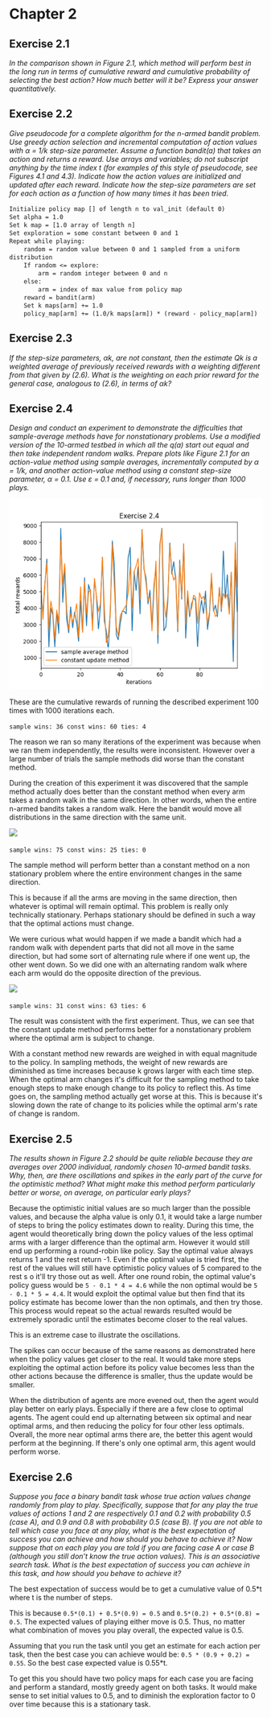 # Chapter 2

## Exercise 2.1
*In the comparison shown in Figure 2.1, which method will
perform best in the long run in terms of cumulative reward and cumulative
probability of selecting the best action? How much better will it be? Express
your answer quantitatively.*


## Exercise 2.2
*Give pseudocode for a complete algorithm for the n-armed
bandit problem. Use greedy action selection and incremental computation of
action values with α = 1/k step-size parameter. Assume a function bandit(a) that takes an action and returns a reward. Use arrays and variables; do not subscript anything by the time index t (for examples of this style of pseudocode, see Figures 4.1 and 4.3). Indicate how the action values are initialized
and updated after each reward. Indicate how the step-size parameters are set
for each action as a function of how many times it has been tried.*


```
Initialize policy map [] of length n to val_init (default 0)
Set alpha = 1.0
Set k map = [1.0 array of length n]
Set exploration = some constant between 0 and 1
Repeat while playing:
    random = random value between 0 and 1 sampled from a uniform distribution
    If random <= explore:
        arm = random integer between 0 and n
    else:
        arm = index of max value from policy map
    reward = bandit(arm)
    Set k maps[arm] += 1.0
    policy_map[arm] += (1.0/k maps[arm]) * (reward - policy_map[arm])
```

## Exercise 2.3
*If the step-size parameters, αk, are not constant, then the estimate Qk is a weighted average of previously received rewards with a weighting
different from that given by (2.6). What is the weighting on each prior reward
for the general case, analogous to (2.6), in terms of αk?*



## Exercise 2.4
*Design and conduct an experiment to demonstrate the difficulties that sample-average methods have for nonstationary
problems. Use a modified version of the 10-armed testbed in which all the
q(a) start out equal and then take independent random walks. Prepare plots
like Figure 2.1 for an action-value method using sample averages, incrementally computed by α = 1/k, and another action-value method using a constant
step-size parameter, α = 0.1. Use ε = 0.1 and, if necessary, runs longer than
1000 plays.*

![](figs/Exercise_2.4.png)

These are the cumulative rewards of running the described experiment 100 times with 1000 iterations each.

```sample wins: 36 const wins: 60 ties: 4```

The reason we ran so many iterations of the experiment was because when we ran them independently, the results were inconsistent. However over a large number of trials the sample methods did worse than the constant method.

During the creation of this experiment it was discovered that the sample method actually does better than the constant method when every arm takes a random walk in the same direction. In other words, when the entire n-armed bandits takes a random walk. Here the bandit would move all distributions in the same direction with the same unit.

![](figs/Exercise_2.4_1.png)

```sample wins: 75 const wins: 25 ties: 0```

The sample method will perform better than a constant method on a non stationary problem where the entire environment changes in the same direction.

This is because if all the arms are moving in the same direction, then whatever is optimal will remain optimal. This problem is really only technically stationary. Perhaps stationary should be defined in such a way that the optimal actions must change.

We were curious what would happen if we made a bandit which had a random walk with dependent parts that did not all move in the same direction, but had some sort of alternating rule where if one went up, the other went down. So we did one with an alternating random walk where each arm would do the opposite direction of the previous.

![](figs/Exercise_2.4_2.png)

```sample wins: 31 const wins: 63 ties: 6```

The result was consistent with the first experiment. Thus, we can see that the constant update method performs better for a nonstationary problem where the optimal arm is subject to change.

With a constant method new rewards are weighed in with equal magnitude to the policy. In sampling methods, the weight of new rewards are diminished as time increases because k grows larger with each time step. When the optimal arm changes it's difficult for the sampling method to take enough steps to make enough change to its policy to reflect this. As time goes on, the sampling method actually get worse at this. This is because it's slowing down the rate of change to its policies while the optimal arm's rate of change is random.


## Exercise 2.5
*The results shown in Figure 2.2 should be quite reliable because they are averages over 2000 individual, randomly chosen 10-armed bandit tasks. Why, then, are there oscillations and spikes in the early part of
the curve for the optimistic method? What might make this method perform
particularly better or worse, on average, on particular early plays?*

Because the optimistic initial values are so much larger than the possible values, and because the alpha value is only 0.1, it would take a large number of steps to bring the policy estimates down to reality. During this time, the agent would theoretically bring down the policy values of the less optimal arms with a larger difference than the optimal arm. However it would still end up performing a round-robin like policy. Say the optimal value always returns 1 and the rest return -1. Even if the optimal value is tried first, the rest of the values will still have optimistic policy values of 5 compared to the rest s o it'll try those out as well. After one round robin, the optimal value's policy guess would be `5 - 0.1 * 4 = 4.6` while the non optimal would be `5 - 0.1 * 5 = 4.4`. It would exploit the optimal value but then find that its policy estimate has become lower than the non optimals, and then try those. This process would repeat so the actual rewards resulted would be extremely sporadic until the estimates become closer to the real values.

This is an extreme case to illustrate the oscillations.

The spikes can occur because of the same reasons as demonstrated here when the policy values get closer to the real. It would take more steps exploiting the optimal action before its policy value becomes less than the other actions because the difference is smaller, thus the update would be smaller.

When the distribution of agents are more evened out, then the agent would play better on early plays. Especially if there are a few close to optimal agents. The agent could end up alternating between six optimal and near optimal arms, and then reducing the policy for four other less optimals. Overall, the more near optimal arms there are, the better this agent would perform at the beginning. If there's only one optimal arm, this agent would perform worse.


## Exercise 2.6
*Suppose you face a binary bandit task whose true action values change randomly from play to play. Specifically, suppose that for any play the true values of actions 1 and 2 are respectively 0.1 and 0.2 with probability 0.5
(case A), and 0.9 and 0.8 with probability 0.5 (case B). If you are not able to
tell which case you face at any play, what is the best expectation of success
you can achieve and how should you behave to achieve it? Now suppose that
on each play you are told if you are facing case A or case B (although you still
don’t know the true action values). This is an associative search task. What
is the best expectation of success you can achieve in this task, and how should
you behave to achieve it?*

The best expectation of success would be to get a cumulative value of 0.5*t where t is the number of steps.

This is because `0.5*(0.1) + 0.5*(0.9) = 0.5` and `0.5*(0.2) + 0.5*(0.8) = 0.5`. The expected values of playing either move is 0.5. Thus, no matter what combination of moves you play overall, the expected value is 0.5.

Assuming that you run the task until you get an estimate for each action per task, then the best case you can achieve would be:
`0.5 * (0.9 + 0.2) = 0.55`. So the best case expected value is 0.55*t.

To get this you should have two policy maps for each case you are facing and perform a standard, mostly greedy agent on both tasks. It would make sense to set initial values to 0.5, and to diminish the exploration factor to 0 over time because this is a stationary task.

